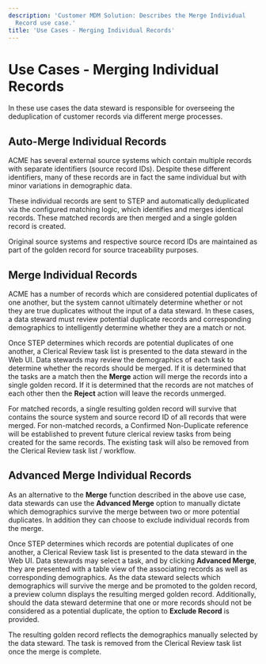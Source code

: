 ```yaml
---
description: 'Customer MDM Solution: Describes the Merge Individual
  Record use case.'
title: 'Use Cases - Merging Individual Records'
---
```


Use Cases - Merging Individual Records
======================================

In these use cases the data steward is responsible for overseeing the
deduplication of customer records via different merge processes.

Auto-Merge Individual Records
-----------------------------

ACME has several external source systems which contain multiple records
with separate identifiers (source record IDs). Despite these different
identifiers, many of these records are in fact the same individual but
with minor variations in demographic data.

These individual records are sent to STEP and automatically deduplicated
via the configured matching logic, which identifies and merges identical
records. These matched records are then merged and a single golden
record is created.

Original source systems and respective source record IDs are maintained
as part of the golden record for source traceability purposes.

Merge Individual Records
------------------------

ACME has a number of records which are considered potential duplicates
of one another, but the system cannot ultimately determine whether or
not they are true duplicates without the input of a data steward. In
these cases, a data steward must review potential duplicate records and
corresponding demographics to intelligently determine whether they are a
match or not.

Once STEP determines which records are potential duplicates of one
another, a Clerical Review task list is presented to the data steward in
the Web UI. Data stewards may review the demographics of each task to
determine whether the records should be merged. If it is determined that
the tasks are a match then the **Merge** action will merge the records
into a single golden record. If it is determined that the records are
not matches of each other then the **Reject** action will leave the
records unmerged.

For matched records, a single resulting golden record will survive that
contains the source system and source record ID of all records that were
merged. For non-matched records, a Confirmed Non-Duplicate reference
will be established to prevent future clerical review tasks from being
created for the same records. The existing task will also be removed
from the Clerical Review task list / workflow.

Advanced Merge Individual Records
---------------------------------

As an alternative to the **Merge** function described in the above use
case, data stewards can use the **Advanced Merge** option to manually
dictate which demographics survive the merge between two or more
potential duplicates. In addition they can choose to exclude individual
records from the merge.

Once STEP determines which records are potential duplicates of one
another, a Clerical Review task list is presented to the data steward in
the Web UI. Data stewards may select a task, and by clicking **Advanced
Merge**, they are presented with a table view of the associating records
as well as corresponding demographics. As the data steward selects which
demographics will survive the merge and be promoted to the golden
record, a preview column displays the resulting merged golden record.
Additionally, should the data steward determine that one or more records
should not be considered as a potential duplicate, the option to
**Exclude Record** is provided.

The resulting golden record reflects the demographics manually selected
by the data steward. The task is removed from the Clerical Review task
list once the merge is complete.

